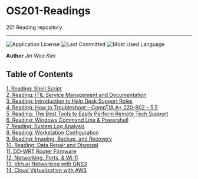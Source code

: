# OS201-Readings
201 Reading repository

---

![Application License](https://img.shields.io/github/license/jinwoov/OS201-Reading)
![Last Committed](https://img.shields.io/github/last-commit/jinwoov/OS201-Reading)
![Most Used Language](https://img.shields.io/github/languages/top/jinwoov/OS201-Reading?color=%23002750)

**Author** *Jin Woo Kim*


## Table of Contents

[1. Reading: Shell Script](./Reading/Reading1.md)  
[2. Reading: ITIL Service Management and Documentation](./Reading/Reading2.md)  
[3. Reading: Introduction to Help Desk Support Roles](./Reading/Reading3.md)  
[4. Reading: How to Troubleshoot – CompTIA A+ 220-902 – 5.5](./Reading/Reading4.md)  
[5. Reading: The Best Tools to Easily Perform Remote Tech Support](./Reading/Reading5.md)  
[6. Reading: Windows Command Line & Powershell](./Reading/Reading6.md)  
[7. Reading: System Log Analysis](./Reading/Reading7.md)  
[8. Reading: Workstation Configuration](./Reading/Reading8.md)  
[9. Reading: Imaging, Backup, and Recovery](./Reading/Reading9.md)  
[10. Reading: Data Repair and Disposal](./Reading/Reading10.md)  
[11. DD-WRT Router Firmware](./Reading/Reading11.md)  
[12. Networking, Ports, & Wi-fi](./Reading/Reading12.md)  
[13. Virtual Networking with GNS3](./Reading/Reading13.md)  
[14. Cloud Virtualization with AWS](./Reading/Reading14.md)  
